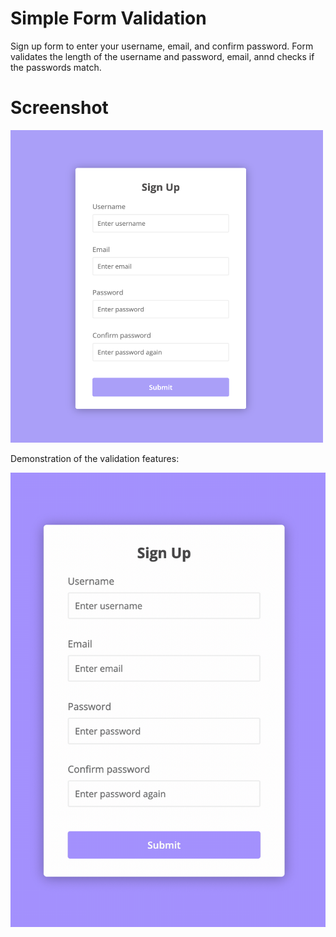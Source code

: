 # Simple Form Validation

Sign up form to enter your username, email, and confirm password. Form validates the length of the username and password, email, annd checks if the passwords match.

# Screenshot

<img src="../design/form-validation.png" width="500" height="500" />

<!-- <img src ="../design/form-demo.gif" width="500" height="600"> -->

Demonstration of the validation features:

![](../design/form-demo.gif)
